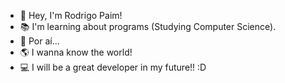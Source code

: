 - 👋 Hey, I'm Rodrigo Paim!
- 📚 I'm learning about programs (Studying Computer Science).
- 🦎 Por aí...
- 🌎 I wanna know the world!
- 💻 I will be a great developer in my future!! :D
<!---
rodrigoopaim/rodrigoopaim is a ✨ special ✨ repository because its `README.md` (this file) appears on your GitHub profile.
You can click the Preview link to take a look at your changes.
--->
